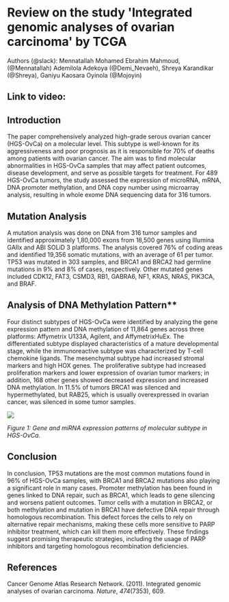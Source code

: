 <!--StartFragment-->

# Review on the study 'Integrated genomic analyses of ovarian carcinoma' by TCGA

Authors (@slack): Mennatallah Mohamed Ebrahim Mahmoud, (@Mennatallah) Ademilola Adekoya (@Demi\_Nevaeh), Shreya Karandikar (@Shreya), Ganiyu Kaosara Oyinola (@Mojoyin)

## Link to video: 
## Introduction

The paper comprehensively analyzed high-grade serous ovarian cancer (HGS-OvCa) on a molecular level. This subtype is well-known for its aggressiveness and poor prognosis as it is responsible for 70% of deaths among patients with ovarian cancer. The aim was to find molecular abnormalities in HGS-OvCa samples that may affect patient outcomes, disease development, and serve as possible targets for treatment. For 489 HGS-OvCa tumors, the study assessed the expression of microRNA, mRNA, DNA promoter methylation, and DNA copy number using microarray analysis, resulting in whole exome DNA sequencing data for 316 tumors.

## Mutation Analysis

A mutation analysis was done on DNA from 316 tumor samples and identified approximately 1,80,000 exons from 18,500 genes using Illumina GAIIx and ABI SOLiD 3 platforms. The analysis covered 76% of coding areas and identified 19,356 somatic mutations, with an average of 61 per tumor. TP53 was mutated in 303 samples, and BRCA1 and BRCA2 had germline mutations in 9% and 8% of cases, respectively. Other mutated genes included CDK12, FAT3, CSMD3, RB1, GABRA6, NF1, KRAS, NRAS, PIK3CA, and BRAF.

## Analysis of DNA Methylation Pattern**

Four distinct subtypes of HGS-OvCa were identified by analyzing the gene expression pattern and DNA methylation of 11,864 genes across three platforms: Affymetrix U133A, Agilent, and AffymetrixHuEx. The differentiated subtype displayed characteristics of a mature developmental stage, while the immunoreactive subtype was characterized by T-cell chemokine ligands. The mesenchymal subtype had increased stromal markers and high HOX genes. The proliferative subtype had increased proliferation markers and lower expression of ovarian tumor markers; in addition, 168 other genes showed decreased expression and increased DNA methylation. In 11.5% of tumors BRCA1 was silenced and hypermethylated, but RAB25, which is usually overexpressed in ovarian cancer, was silenced in some tumor samples. 

__![](https://lh7-rt.googleusercontent.com/docsz/AD_4nXfIFiU5-ohkTZZf7IiFPafAZ6CIdBpgTDT4v8jyJ7o11yQIlXB3Ku9txqHeFZJXUMuEQrFq5ISppQJPWMCcJN7nLVphUKhcXtYTOOVlTeCcKuOYClidoS_x3NJ6-FwAkr_FpJmGug-lzb3v18kLWG0FjLV_?key=UjcRE6EuS3S8bnttD1l3Qw)__

_Figure 1: Gene and miRNA expression patterns of molecular subtype in HGS-OvCa._ 

## Conclusion

In conclusion, TP53 mutations are the most common mutations found in 96% of HGS-OvCa samples, with BRCA1 and BRCA2 mutations also playing a significant role in many cases. Promoter methylation has been found in genes linked to DNA repair, such as BRCA1, which leads to gene silencing and worsens patient outcomes. Tumor cells with a mutation in BRCA2, or both methylation and mutation in BRCA1 have defective DNA repair through homologous recombination. This defect forces the cells to rely on alternative repair mechanisms, making these cells more sensitive to PARP inhibitor treatment, which can kill them more effectively. These findings suggest promising therapeutic strategies, including the usage of PARP inhibitors and targeting homologous recombination deficiencies.

## References

Cancer Genome Atlas Research Network. (2011). Integrated genomic analyses of ovarian carcinoma. _Nature_, _474_(7353), 609.



<!--EndFragment-->
